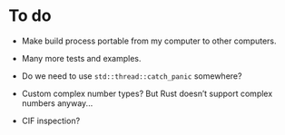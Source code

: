 # To do

  - Make build process portable from my computer to other computers.
  - Many more tests and examples.

  - Do we need to use `std::thread::catch_panic` somewhere?
  - Custom complex number types? But Rust doesn’t support complex numbers
    anyway...
  - CIF inspection?
